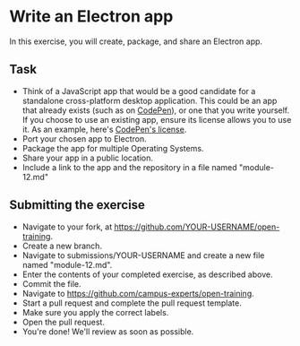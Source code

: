 # Write an Electron app

In this exercise, you will create, package, and share an Electron app.

## Task

- Think of a JavaScript app that would be a good candidate for a standalone cross-platform desktop application. This could be an app that already exists (such as on [CodePen](https://codepen.io)), or one that you write yourself. If you choose to use an existing app, ensure its license allows you to use it. As an example, here's [CodePen's license](https://blog.codepen.io/legal/licensing/).
- Port your chosen app to Electron.
- Package the app for multiple Operating Systems.
- Share your app in a public location.
- Include a link to the app and the repository in a file named "module-12.md"

## Submitting the exercise

- Navigate to your fork, at https://github.com/YOUR-USERNAME/open-training.
- Create a new branch.
- Navigate to submissions/YOUR-USERNAME and create a new file named "module-12.md".
- Enter the contents of your completed exercise, as described above.
- Commit the file.
- Navigate to https://github.com/campus-experts/open-training.
- Start a pull request and complete the pull request template.
- Make sure you apply the correct labels.
- Open the pull request.
- You're done! We'll review as soon as possible.

